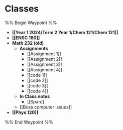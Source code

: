 # Classes 
%% Begin Waypoint %%
- **[[Year 1 2024/Term 2 Year 1/Chem 121/Chem 121]]**
- **[[ENSC 180]]**
- **Math 232 (old)**
	- **Assignments**
		- [[Assignment 1]]
		- [[Assignment 2]]
		- [[Assignment 3]]
		- [[Assignment 4]]
		- [[code 1]]
		- [[code 2]]
		- [[code 3]]
		- [[code 4]]
	- **In Class notes**
		- [[Span]]
	- [[Boss computer issues]]
- **[[Phys 120]]**

%% End Waypoint %%